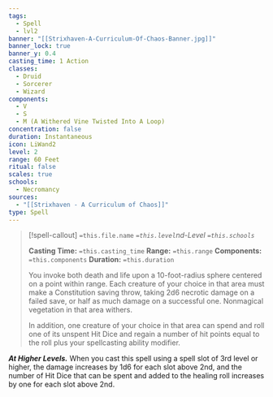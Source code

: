```yaml
---
tags:
  - Spell
  - lvl2
banner: "[[Strixhaven-A-Curriculum-Of-Chaos-Banner.jpg]]"
banner_lock: true
banner_y: 0.4
casting_time: 1 Action
classes:
  - Druid
  - Sorcerer
  - Wizard
components:
  - V
  - S
  - M (A Withered Vine Twisted Into A Loop)
concentration: false
duration: Instantaneous
icon: LiWand2
level: 2
range: 60 Feet
ritual: false
scales: true
schools:
  - Necromancy
sources:
  - "[[Strixhaven - A Curriculum of Chaos]]"
type: Spell
---
```

>[!spell-callout] `=this.file.name`
>*`=this.level`nd-Level `=this.schools`*
>
>**Casting Time:** `=this.casting_time`
>**Range:** `=this.range`
>**Components:** `=this.components`
>**Duration:** `=this.duration`
>
>You invoke both death and life upon a 10-foot-radius sphere centered on a point within range. Each creature of your choice in that area must make a Constitution saving throw, taking 2d6 necrotic damage on a failed save, or half as much damage on a successful one. Nonmagical vegetation in that area withers.
>
>In addition, one creature of your choice in that area can spend and roll one of its unspent Hit Dice and regain a number of hit points equal to the roll plus your spellcasting ability modifier.
>
>
***At Higher Levels.*** When you cast this spell using a spell slot of 3rd level or higher, the damage increases by 1d6 for each slot above 2nd, and the number of Hit Dice that can be spent and added to the healing roll increases by one for each slot above 2nd.